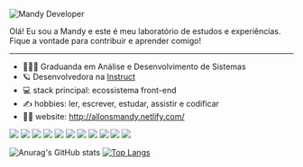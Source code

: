 ![Mandy Developer](https://user-images.githubusercontent.com/39445219/122872845-63f27d00-d307-11eb-93b9-4f9948dedcbb.gif)

Olá! Eu sou a Mandy e este é meu laboratório de estudos e experiências. Fique a vontade para contribuir e aprender comigo!

---
- 👩🏼‍🎓 Graduanda em Análise e Desenvolvimento de Sistemas
- 🪐 Desenvolvedora na [Instruct](https://instruct.com.br/)
- 💻 stack principal: ecossistema front-end
- ✍ hobbies: ler, escrever, estudar, assistir e codificar
- 👩‍💻 website: http://allonsmandy.netlify.com/

![](https://img.shields.io/badge/HTML5-E34F26?style=for-the-badge&logo=html5&logoColor=white)
![](https://img.shields.io/badge/CSS3-1572B6?style=for-the-badge&logo=css3&logoColor=white)
![](https://img.shields.io/badge/JavaScript-F7DF1E?style=for-the-badge&logo=javascript&logoColor=black)
![](https://img.shields.io/badge/TypeScript-007ACC?style=for-the-badge&logo=typescript&logoColor=white)
![](https://img.shields.io/badge/Sass-CC6699?style=for-the-badge&logo=sass&logoColor=white)
![](https://img.shields.io/badge/Gatsby-663399?style=for-the-badge&logo=gatsby&logoColor=white)
![](https://img.shields.io/badge/React-20232A?style=for-the-badge&logo=react&logoColor=61DAFB)
![](https://img.shields.io/badge/Vue.js-35495E?style=for-the-badge&logo=vue.js&logoColor=4FC08D)
![](https://img.shields.io/badge/Angular-DD0031?style=for-the-badge&logo=angular&logoColor=white)
![](https://img.shields.io/badge/Svelte-4A4A55?style=for-the-badge&logo=svelte&logoColor=FF3E00)
![](https://img.shields.io/badge/React_Native-20232A?style=for-the-badge&logo=react&logoColor=61DAFB)

![Anurag's GitHub stats](https://github-readme-stats.vercel.app/api?username=allonsmandy&show_icons=true&theme=dracula)
[![Top Langs](https://github-readme-stats.vercel.app/api/top-langs/?username=allonsmandy&layout=compact&theme=dracula)](https://github.com/anuraghazra/github-readme-stats)
